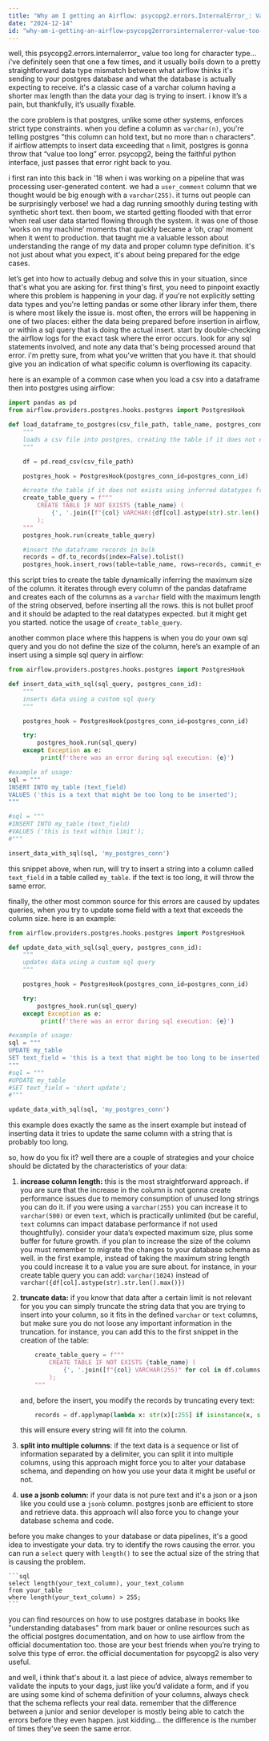 ```yaml
---
title: "Why am I getting an Airflow: psycopg2.errors.InternalError_: Value too long for character type?"
date: "2024-12-14"
id: "why-am-i-getting-an-airflow-psycopg2errorsinternalerror-value-too-long-for-character-type"
---
```


well, this psycopg2.errors.internalerror_ value too long for character type... i've definitely seen that one a few times, and it usually boils down to a pretty straightforward data type mismatch between what airflow thinks it's sending to your postgres database and what the database is actually expecting to receive. it's a classic case of a varchar column having a shorter max length than the data your dag is trying to insert. i know it’s a pain, but thankfully, it’s usually fixable.

the core problem is that postgres, unlike some other systems, enforces strict type constraints. when you define a column as `varchar(n)`, you're telling postgres "this column can hold text, but no more than `n` characters". if airflow attempts to insert data exceeding that `n` limit, postgres is gonna throw that “value too long” error. psycopg2, being the faithful python interface, just passes that error right back to you.

i first ran into this back in '18 when i was working on a pipeline that was processing user-generated content. we had a `user_comment` column that we thought would be big enough with a `varchar(255)`. it turns out people can be surprisingly verbose! we had a dag running smoothly during testing with synthetic short text. then boom, we started getting flooded with that error when real user data started flowing through the system. it was one of those ‘works on my machine’ moments that quickly became a ‘oh, crap’ moment when it went to production. that taught me a valuable lesson about understanding the range of my data and proper column type definition. it's not just about what you expect, it's about being prepared for the edge cases.

let’s get into how to actually debug and solve this in your situation, since that's what you are asking for. first thing's first, you need to pinpoint exactly where this problem is happening in your dag. if you're not explicitly setting data types and you're letting pandas or some other library infer them, there is where most likely the issue is. most often, the errors will be happening in one of two places: either the data being prepared before insertion in airflow, or within a sql query that is doing the actual insert. start by double-checking the airflow logs for the exact task where the error occurs. look for any sql statements involved, and note any data that's being processed around that error. i'm pretty sure, from what you've written that you have it. that should give you an indication of what specific column is overflowing its capacity.

here is an example of a common case when you load a csv into a dataframe then into postgres using airflow:

```python
import pandas as pd
from airflow.providers.postgres.hooks.postgres import PostgresHook

def load_dataframe_to_postgres(csv_file_path, table_name, postgres_conn_id):
    """
    loads a csv file into postgres, creating the table if it does not exist
    """

    df = pd.read_csv(csv_file_path)

    postgres_hook = PostgresHook(postgres_conn_id=postgres_conn_id)

    #create the table if it does not exists using inferred datatypes from the dataframe
    create_table_query = f"""
        CREATE TABLE IF NOT EXISTS {table_name} (
            {', '.join([f"{col} VARCHAR({df[col].astype(str).str.len().max()})" for col in df.columns])}
        );
    """
    postgres_hook.run(create_table_query)

    #insert the dataframe records in bulk
    records = df.to_records(index=False).tolist()
    postgres_hook.insert_rows(table=table_name, rows=records, commit_every=1000)

```

this script tries to create the table dynamically inferring the maximum size of the column. it iterates through every column of the pandas dataframe and creates each of the columns as a `varchar` field with the maximum length of the string observed, before inserting all the rows. this is not bullet proof and it should be adapted to the real datatypes expected. but it might get you started. notice the usage of `create_table_query`.

another common place where this happens is when you do your own sql query and you do not define the size of the column, here’s an example of an insert using a simple sql query in airflow:

```python
from airflow.providers.postgres.hooks.postgres import PostgresHook

def insert_data_with_sql(sql_query, postgres_conn_id):
    """
    inserts data using a custom sql query
    """

    postgres_hook = PostgresHook(postgres_conn_id=postgres_conn_id)

    try:
        postgres_hook.run(sql_query)
    except Exception as e:
         print(f'there was an error during sql execution: {e}')

#example of usage:
sql = """
INSERT INTO my_table (text_field)
VALUES ('this is a text that might be too long to be inserted');
"""

#sql = """
#INSERT INTO my_table (text_field)
#VALUES ('this is text within limit');
#"""

insert_data_with_sql(sql, 'my_postgres_conn')
```

this snippet above, when run, will try to insert a string into a column called `text_field` in a table called `my_table`. if the text is too long, it will throw the same error.

finally, the other most common source for this errors are caused by updates queries, when you try to update some field with a text that exceeds the column size. here is an example:

```python
from airflow.providers.postgres.hooks.postgres import PostgresHook

def update_data_with_sql(sql_query, postgres_conn_id):
    """
    updates data using a custom sql query
    """

    postgres_hook = PostgresHook(postgres_conn_id=postgres_conn_id)

    try:
        postgres_hook.run(sql_query)
    except Exception as e:
         print(f'there was an error during sql execution: {e}')

#example of usage:
sql = """
UPDATE my_table
SET text_field = 'this is a text that might be too long to be inserted';
"""
#sql = """
#UPDATE my_table
#SET text_field = 'short update';
#"""

update_data_with_sql(sql, 'my_postgres_conn')
```

this example does exactly the same as the insert example but instead of inserting data it tries to update the same column with a string that is probably too long.

so, how do you fix it? well there are a couple of strategies and your choice should be dictated by the characteristics of your data:

1.  **increase column length:** this is the most straightforward approach. if you are sure that the increase in the column is not gonna create performance issues due to memory consumption of unused long strings you can do it. if you were using a `varchar(255)` you can increase it to `varchar(500)` or even `text`, which is practically unlimited (but be careful, `text` columns can impact database performance if not used thoughtfully). consider your data’s expected maximum size, plus some buffer for future growth. if you plan to increase the size of the column you must remember to migrate the changes to your database schema as well. in the first example, instead of taking the maximum string length you could increase it to a value you are sure about. for instance, in your create table query you can add: `varchar(1024)` instead of `varchar({df[col].astype(str).str.len().max()})`

2.  **truncate data:** if you know that data after a certain limit is not relevant for you you can simply truncate the string data that you are trying to insert into your column, so it fits in the defined `varchar` or `text` columns, but make sure you do not loose any important information in the truncation.
    for instance, you can add this to the first snippet in the creation of the table:
    ```python
        create_table_query = f"""
            CREATE TABLE IF NOT EXISTS {table_name} (
                {', '.join([f"{col} VARCHAR(255)" for col in df.columns])}
            );
        """
    ```
    and, before the insert, you modify the records by truncating every text:
    ```python
        records = df.applymap(lambda x: str(x)[:255] if isinstance(x, str) else x).to_records(index=False).tolist()
    ```
    this will ensure every string will fit into the column.

3. **split into multiple columns**: if the text data is a sequence or list of information separated by a delimiter, you can split it into multiple columns, using this approach might force you to alter your database schema, and depending on how you use your data it might be useful or not.
    
4. **use a jsonb column:** if your data is not pure text and it's a json or a json like you could use a `jsonb` column. postgres jsonb are efficient to store and retrieve data. this approach will also force you to change your database schema and code.

before you make changes to your database or data pipelines, it's a good idea to investigate your data. try to identify the rows causing the error. you can run a `select` query with `length()` to see the actual size of the string that is causing the problem.

    ```sql
    select length(your_text_column), your_text_column
    from your_table
    where length(your_text_column) > 255;
    ```

you can find resources on how to use postgres database in books like "understanding databases" from mark bauer or online resources such as the official postgres documentation, and on how to use airflow from the official documentation too. those are your best friends when you’re trying to solve this type of error. the official documentation for psycopg2 is also very useful.

and well, i think that's about it. a last piece of advice, always remember to validate the inputs to your dags, just like you’d validate a form, and if you are using some kind of schema definition of your columns, always check that the schema reflects your real data. remember that the difference between a junior and senior developer is mostly being able to catch the errors before they even happen. just kidding… the difference is the number of times they've seen the same error.
